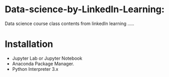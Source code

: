 # Data-science-by-LinkedIn-Learning:

Data science course class contents from linkedIn learning
.....

# Installation
* Jupyter Lab or Jupyter Notebook
* Anaconda Package Manager.
* Python Interpreter 3.x
